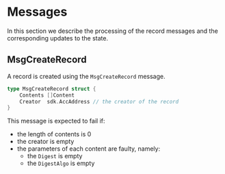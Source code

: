 <!--
order: 2
-->

# Messages

In this section we describe the processing of the record messages and
the corresponding updates to the state.

## MsgCreateRecord

A record is created using the `MsgCreateRecord` message.

```go
type MsgCreateRecord struct {
	Contents []Content
	Creator  sdk.AccAddress // the creator of the record
}
```

This message is expected to fail if:
- the length of contents is 0
- the creator is empty
- the parameters of each content are faulty, namely:
  - the `Digest` is empty
  - the `DigestAlgo` is empty

